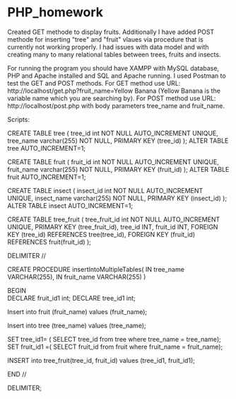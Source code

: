 # PHP_homework

Created GET methode to display fruits. Additionally I have added POST methode for inserting "tree" and "fruit" vlaues via procedure that is currently not working properly. I had issues with data model and with creating many to many relational tables between trees, fruits and insects.

For running the program you should have XAMPP with MySQL database, PHP and Apache installed and SQL and Apache running. I used Postman to test the GET and POST methods. 
For GET method use URL: http://localhost/get.php?fruit_name=Yellow Banana (Yellow Banana is the variable name which you are searching by).
For POST method use URL: http://localhost/post.php with body parameters tree_name and fruit_name.

Scripts:

CREATE TABLE tree (
    tree_id int NOT NULL AUTO_INCREMENT UNIQUE,
    tree_name varchar(255) NOT NULL,
    PRIMARY KEY (tree_id)
);
ALTER TABLE tree AUTO_INCREMENT=1;

CREATE TABLE fruit (
    fruit_id int NOT NULL AUTO_INCREMENT UNIQUE,
    fruit_name varchar(255) NOT NULL,
    PRIMARY KEY (fruit_id)
);
ALTER TABLE fruit AUTO_INCREMENT=1;

CREATE TABLE insect (
    insect_id int NOT NULL AUTO_INCREMENT UNIQUE,
    insect_name varchar(255) NOT NULL,
    PRIMARY KEY (insect_id)
);
ALTER TABLE insect AUTO_INCREMENT=1;

CREATE TABLE tree_fruit (
    tree_fruit_id int NOT NULL AUTO_INCREMENT UNIQUE,
	PRIMARY KEY (tree_fruit_id),
	tree_id INT,
	fruit_id INT,
	FOREIGN KEY (tree_id) REFERENCES tree(tree_id),
	FOREIGN KEY (fruit_id) REFERENCES fruit(fruit_id)
);


DELIMITER //

CREATE PROCEDURE insertIntoMultipleTables(
IN tree_name VARCHAR(255),
IN fruit_name VARCHAR(255)
)

BEGIN   
DECLARE fruit_id1 int;
DECLARE tree_id1 int;

Insert into fruit (fruit_name) values (fruit_name);

Insert into tree (tree_name) values (tree_name);

SET tree_id1= ( SELECT tree_id from tree where tree_name = tree_name);
SET fruit_id1 =( SELECT fruit_id from fruit where fruit_name = fruit_name);

INSERT into tree_fruit(tree_id, fruit_id) values (tree_id1, fruit_id1);

END //


DELIMITER;
